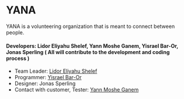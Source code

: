 # YANA

YANA is a volunteering organization that is meant to connect between people.


#### Developers: Lidor Eliyahu Shelef, Yann Moshe Ganem, Yisrael Bar-Or, Jonas Sperling ( All will contribute to the development and coding process )


 - Team Leader: [Lidor Eliyahu Shelef](https://www.linkedin.com/in/lidor-e-s/)
 - Programmer: [Yisrael Bar-Or](https://www.linkedin.com/in/yisrael-bar-7534a842/)
 - Designer: Jonas Sperling
 - Contact with customer, Tester: [Yann Moshe Ganem](https://www.linkedin.com/in/yann-ganem-00ab02183/)

